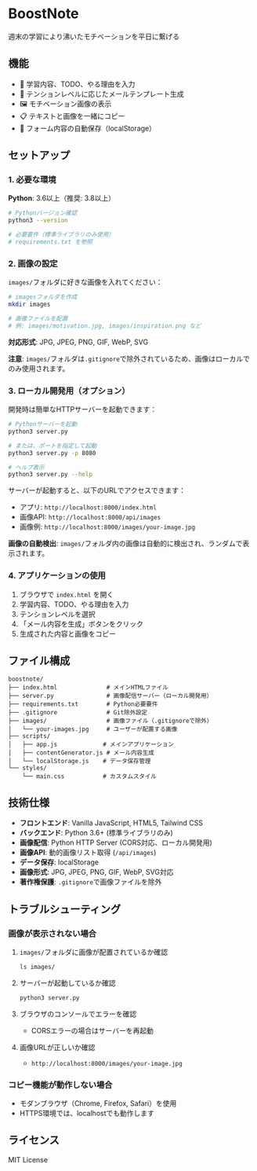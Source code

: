 # BoostNote

週末の学習により沸いたモチベーションを平日に繋げる

## 機能

- 📝 学習内容、TODO、やる理由を入力
- 🎯 テンションレベルに応じたメールテンプレート生成
- 🖼️ モチベーション画像の表示
- 📋 テキストと画像を一緒にコピー
- 💾 フォーム内容の自動保存（localStorage）

## セットアップ

### 1. 必要な環境

**Python**: 3.6以上（推奨: 3.8以上）

```bash
# Pythonバージョン確認
python3 --version

# 必要要件（標準ライブラリのみ使用）
# requirements.txt を参照
```

### 2. 画像の設定

`images/`フォルダに好きな画像を入れてください：

```bash
# imagesフォルダを作成
mkdir images

# 画像ファイルを配置
# 例: images/motivation.jpg, images/inspiration.png など
```

**対応形式**: JPG, JPEG, PNG, GIF, WebP, SVG

**注意**: `images/`フォルダは`.gitignore`で除外されているため、画像はローカルでのみ使用されます。

### 3. ローカル開発用（オプション）

開発時は簡単なHTTPサーバーを起動できます：

```bash
# Pythonサーバーを起動
python3 server.py

# または、ポートを指定して起動
python3 server.py -p 8080

# ヘルプ表示
python3 server.py --help
```

サーバーが起動すると、以下のURLでアクセスできます：
- アプリ: `http://localhost:8000/index.html`
- 画像API: `http://localhost:8000/api/images`
- 画像例: `http://localhost:8000/images/your-image.jpg`

**画像の自動検出**: `images/`フォルダ内の画像は自動的に検出され、ランダムで表示されます。

### 4. アプリケーションの使用

1. ブラウザで `index.html` を開く
2. 学習内容、TODO、やる理由を入力
3. テンションレベルを選択
4. 「メール内容を生成」ボタンをクリック
5. 生成された内容と画像をコピー

## ファイル構成

```
boostnote/
├── index.html              # メインHTMLファイル
├── server.py               # 画像配信サーバー（ローカル開発用）
├── requirements.txt        # Python必要要件
├── .gitignore              # Git除外設定
├── images/                 # 画像ファイル（.gitignoreで除外）
│   └── your-images.jpg     # ユーザーが配置する画像
├── scripts/
│   ├── app.js             # メインアプリケーション
│   ├── contentGenerator.js # メール内容生成
│   └── localStorage.js    # データ保存管理
└── styles/
    └── main.css           # カスタムスタイル
```

## 技術仕様

- **フロントエンド**: Vanilla JavaScript, HTML5, Tailwind CSS
- **バックエンド**: Python 3.6+ (標準ライブラリのみ)
- **画像配信**: Python HTTP Server (CORS対応、ローカル開発用)
- **画像API**: 動的画像リスト取得 (`/api/images`)
- **データ保存**: localStorage
- **画像形式**: JPG, JPEG, PNG, GIF, WebP, SVG対応
- **著作権保護**: `.gitignore`で画像ファイルを除外

## トラブルシューティング

### 画像が表示されない場合

1. `images/`フォルダに画像が配置されているか確認
   ```bash
   ls images/
   ```

2. サーバーが起動しているか確認
   ```bash
   python3 server.py
   ```

3. ブラウザのコンソールでエラーを確認
   - CORSエラーの場合はサーバーを再起動

4. 画像URLが正しいか確認
   - `http://localhost:8000/images/your-image.jpg`

### コピー機能が動作しない場合

- モダンブラウザ（Chrome, Firefox, Safari）を使用
- HTTPS環境では、localhostでも動作します

## ライセンス

MIT License
